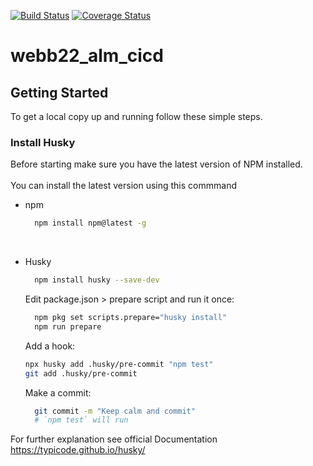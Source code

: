[![Build Status][ci-image]][ci-url]
[![Coverage Status](https://coveralls.io/repos/github/AlexSaxena/webb22_alm_cicd/badge.svg?branch=main)](https://coveralls.io/github/AlexSaxena/webb22_alm_cicd?branch=main)

# webb22_alm_cicd

## Getting Started

To get a local copy up and running follow these simple steps.
<br>

### Install Husky

Before starting make sure you have the latest version of NPM installed.  
<br>
You can install the latest version using this commmand

- npm

  ```sh
    npm install npm@latest -g
  ```

  <br>

- Husky

  ```sh
    npm install husky --save-dev
  ```

  Edit package.json > prepare script and run it once:

  ```sh
    npm pkg set scripts.prepare="husky install"
    npm run prepare
  ```

  Add a hook:

  ```sh
  npx husky add .husky/pre-commit "npm test"
  git add .husky/pre-commit
  ```

  Make a commit:

  ```sh
    git commit -m "Keep calm and commit"
    # `npm test` will run
  ```

For further explanation see official Documentation https://typicode.github.io/husky/
<br>

[ci-image]: https://github.com/AlexSaxena/webb22_alm_cicd/actions/workflows/test.yml/badge.svg
[ci-url]: https://github.com/AlexSaxena/webb22_alm_cicd/actions/workflows/test
